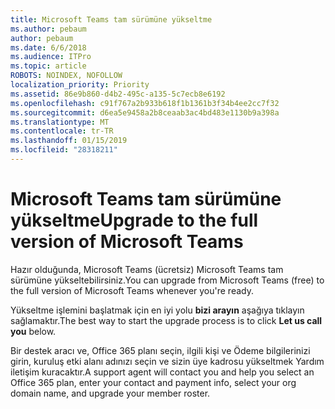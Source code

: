 ```yaml
---
title: Microsoft Teams tam sürümüne yükseltme
ms.author: pebaum
author: pebaum
ms.date: 6/6/2018
ms.audience: ITPro
ms.topic: article
ROBOTS: NOINDEX, NOFOLLOW
localization_priority: Priority
ms.assetid: 86e9b860-d4b2-495c-a135-5c7ecb8e6192
ms.openlocfilehash: c91f767a2b933b618f1b1361b3f34b4ee2cc7f32
ms.sourcegitcommit: d6ea5e9458a2b8ceaab3ac4bd483e1130b9a398a
ms.translationtype: MT
ms.contentlocale: tr-TR
ms.lasthandoff: 01/15/2019
ms.locfileid: "28318211"
---
```

# <a name="upgrade-to-the-full-version-of-microsoft-teams"></a><span data-ttu-id="f5a9b-102">Microsoft Teams tam sürümüne yükseltme</span><span class="sxs-lookup"><span data-stu-id="f5a9b-102">Upgrade to the full version of Microsoft Teams</span></span>

<span data-ttu-id="f5a9b-103">Hazır olduğunda, Microsoft Teams (ücretsiz) Microsoft Teams tam sürümüne yükseltebilirsiniz.</span><span class="sxs-lookup"><span data-stu-id="f5a9b-103">You can upgrade from Microsoft Teams (free) to the full version of Microsoft Teams whenever you're ready.</span></span>
  
<span data-ttu-id="f5a9b-104">Yükseltme işlemini başlatmak için en iyi yolu **bizi arayın** aşağıya tıklayın sağlamaktır.</span><span class="sxs-lookup"><span data-stu-id="f5a9b-104">The best way to start the upgrade process is to click **Let us call you** below.</span></span> 
  
<span data-ttu-id="f5a9b-105">Bir destek aracı ve, Office 365 planı seçin, ilgili kişi ve Ödeme bilgilerinizi girin, kuruluş etki alanı adınızı seçin ve sizin üye kadrosu yükseltmek Yardım iletişim kuracaktır.</span><span class="sxs-lookup"><span data-stu-id="f5a9b-105">A support agent will contact you and help you select an Office 365 plan, enter your contact and payment info, select your org domain name, and upgrade your member roster.</span></span>
  

